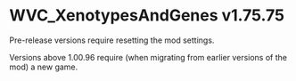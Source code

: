 # WVC_XenotypesAndGenes v1.75.75
 
Pre-release versions require resetting the mod settings.

Versions above 1.00.96 require (when migrating from earlier versions of the mod) a new game.